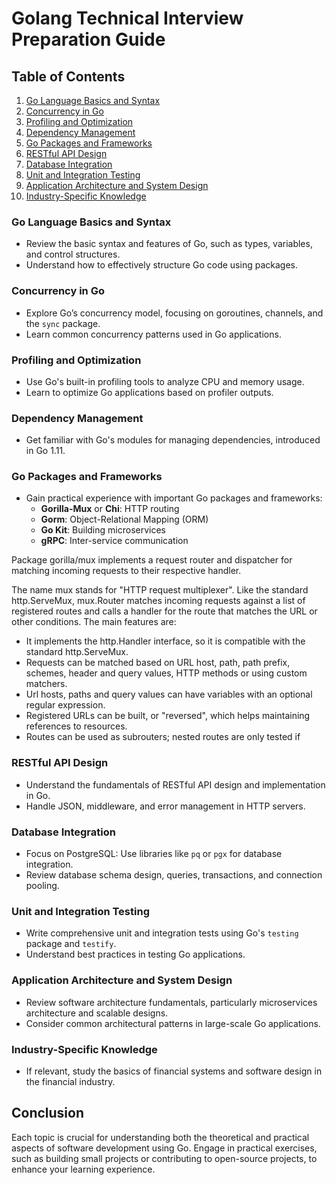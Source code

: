# Golang Technical Interview Preparation Guide

## Table of Contents

1. [Go Language Basics and Syntax](#go-language-basics-and-syntax)
2. [Concurrency in Go](#concurrency-in-go)
3. [Profiling and Optimization](#profiling-and-optimization)
4. [Dependency Management](#dependency-management)
5. [Go Packages and Frameworks](#go-packages-and-frameworks)
6. [RESTful API Design](#restful-api-design)
7. [Database Integration](#database-integration)
8. [Unit and Integration Testing](#unit-and-integration-testing)
9. [Application Architecture and System Design](#application-architecture-and-system-design)
10. [Industry-Specific Knowledge](#industry-specific-knowledge)

### Go Language Basics and Syntax

- Review the basic syntax and features of Go, such as types, variables, and control structures.
- Understand how to effectively structure Go code using packages.

### Concurrency in Go

- Explore Go’s concurrency model, focusing on goroutines, channels, and the `sync` package.
- Learn common concurrency patterns used in Go applications.

### Profiling and Optimization

- Use Go's built-in profiling tools to analyze CPU and memory usage.
- Learn to optimize Go applications based on profiler outputs.

### Dependency Management

- Get familiar with Go's modules for managing dependencies, introduced in Go 1.11.

### Go Packages and Frameworks

- Gain practical experience with important Go packages and frameworks:
    - **Gorilla-Mux** or **Chi**: HTTP routing
    - **Gorm**: Object-Relational Mapping (ORM)
    - **Go Kit**: Building microservices
    - **gRPC**: Inter-service communication

Package gorilla/mux implements a request router and dispatcher for matching incoming requests to their 
respective handler.

The name mux stands for "HTTP request multiplexer". Like the standard http.ServeMux, mux.Router matches
incoming requests against a list of registered routes and calls a handler for the route that matches the URL
or other conditions.  The main features are:

- It implements the http.Handler interface, so it is compatible with the standard http.ServeMux.
- Requests can be matched based on URL host, path, path prefix, schemes, header and query values, HTTP methods or using custom matchers.
- Url hosts, paths and query values can have variables with an optional regular expression.
- Registered URLs can be built, or "reversed", which helps maintaining references to resources.
- Routes can be used as subrouters; nested routes are only tested if 

### RESTful API Design

- Understand the fundamentals of RESTful API design and implementation in Go.
- Handle JSON, middleware, and error management in HTTP servers.

### Database Integration

- Focus on PostgreSQL: Use libraries like `pq` or `pgx` for database integration.
- Review database schema design, queries, transactions, and connection pooling.

### Unit and Integration Testing

- Write comprehensive unit and integration tests using Go's `testing` package and `testify`.
- Understand best practices in testing Go applications.

### Application Architecture and System Design

- Review software architecture fundamentals, particularly microservices architecture and scalable designs.
- Consider common architectural patterns in large-scale Go applications.

### Industry-Specific Knowledge

- If relevant, study the basics of financial systems and software design in the financial industry.

## Conclusion

Each topic is crucial for understanding both the theoretical and practical aspects of software development using Go. Engage in practical exercises, such as building small projects or contributing to open-source projects, to enhance your learning experience.
